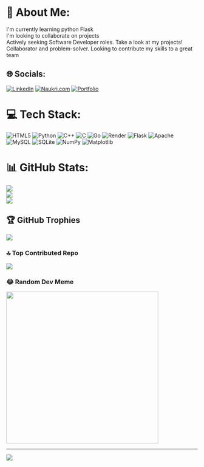 # 💫 About Me:
I'm currently learning python Flask<br>I'm looking to collaborate on projects<br>Actively seeking Software Developer roles. Take a look at my projects!<br>Collaborator and problem-solver. Looking to contribute my skills to a great team<br>


## 🌐 Socials:
[![LinkedIn](https://img.shields.io/badge/LinkedIn-%230077B5.svg?logo=linkedin&logoColor=white)](https://linkedin.com/in/https://www.linkedin.com/in/karan-verma-47369325b/) 
[![Naukri.com](https://img.shields.io/badge/Naukri.com-%23F6820D.svg?style=flat-square&logo=naukri&logoColor=white)](https://www.naukri.com/mnjuser/profile?id=&altresid)
[![Portfolio](https://img.shields.io/badge/Portfolio-%23000000.svg?style=flat-square&logo=home&logoColor=white)](https://portfolio-karan-m2h0.onrender.com)


# 💻 Tech Stack:
![HTML5](https://img.shields.io/badge/html5-%23E34F26.svg?style=for-the-badge&logo=html5&logoColor=white) ![Python](https://img.shields.io/badge/python-3670A0?style=for-the-badge&logo=python&logoColor=ffdd54) ![C++](https://img.shields.io/badge/c++-%2300599C.svg?style=for-the-badge&logo=c%2B%2B&logoColor=white) ![C](https://img.shields.io/badge/c-%2300599C.svg?style=for-the-badge&logo=c&logoColor=white) ![Go](https://img.shields.io/badge/go-%2300ADD8.svg?style=for-the-badge&logo=go&logoColor=white) ![Render](https://img.shields.io/badge/Render-%46E3B7.svg?style=for-the-badge&logo=render&logoColor=white) ![Flask](https://img.shields.io/badge/flask-%23000.svg?style=for-the-badge&logo=flask&logoColor=white) ![Apache](https://img.shields.io/badge/apache-%23D42029.svg?style=for-the-badge&logo=apache&logoColor=white) ![MySQL](https://img.shields.io/badge/mysql-4479A1.svg?style=for-the-badge&logo=mysql&logoColor=white) ![SQLite](https://img.shields.io/badge/sqlite-%2307405e.svg?style=for-the-badge&logo=sqlite&logoColor=white) ![NumPy](https://img.shields.io/badge/numpy-%23013243.svg?style=for-the-badge&logo=numpy&logoColor=white) ![Matplotlib](https://img.shields.io/badge/Matplotlib-%23ffffff.svg?style=for-the-badge&logo=Matplotlib&logoColor=black)
# 📊 GitHub Stats:
![](https://github-readme-stats.vercel.app/api?username=Karan-Verma1&theme=great-gatsby&hide_border=false&include_all_commits=false&count_private=false)<br/>
![](https://github-readme-streak-stats.herokuapp.com/?user=Karan-Verma1&theme=great-gatsby&hide_border=false)<br/>
![](https://github-readme-stats.vercel.app/api/top-langs/?username=Karan-Verma1&theme=great-gatsby&hide_border=false&include_all_commits=false&count_private=false&layout=compact&hide=javascript,html,css)



## 🏆 GitHub Trophies
![](https://github-profile-trophy.vercel.app/?username=Karan-Verma1&theme=radical&no-frame=false&no-bg=true&margin-w=4)

### 🔝 Top Contributed Repo
![](https://github-contributor-stats.vercel.app/api?username=Karan-Verma1&limit=5&theme=dark&combine_all_yearly_contributions=true)

### 😂 Random Dev Meme
<img src='https://memer-new.vercel.app/' style="height: 400px;"/>

---
[![](https://visitcount.itsvg.in/api?id=Karan-Verma1&icon=0&color=3)](https://visitcount.itsvg.in)

<!-- Proudly created with GPRM ( https://gprm.itsvg.in ) -->
